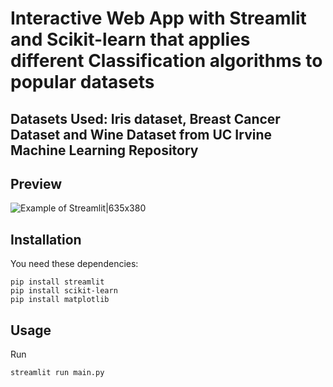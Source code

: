 # Interactive Web App with Streamlit and Scikit-learn that applies different Classification algorithms to popular datasets
## Datasets Used: Iris dataset, Breast Cancer Dataset and Wine Dataset from UC Irvine Machine Learning Repository
## Preview
![Example of Streamlit|635x380](streamlit-web-app.PNG)
## Installation
You need these dependencies:
```console
pip install streamlit
pip install scikit-learn
pip install matplotlib
```

## Usage
Run
```console
streamlit run main.py
```